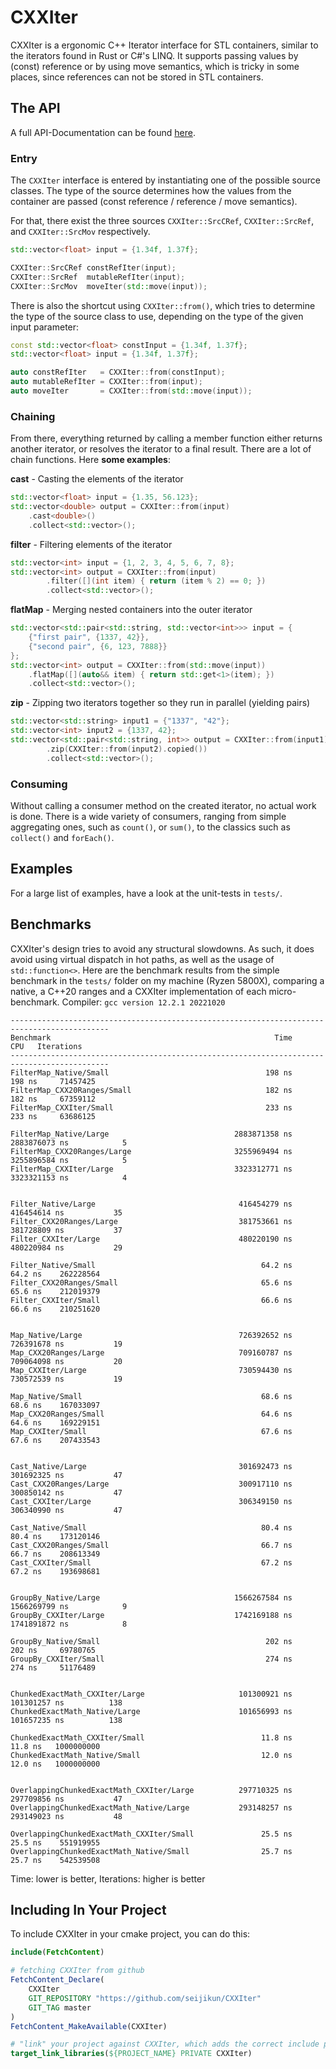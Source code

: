 # CXXIter

CXXIter is a ergonomic C++ Iterator interface for STL containers, similar to the iterators found in Rust or C#'s LINQ.
It supports passing values by (const) reference or by using move semantics, which is tricky in some places, since references can not be stored in STL containers.

## The API

A full API-Documentation can be found [here](https://seijikun.github.io/CXXIter/docs/).

### Entry
The `CXXIter` interface is entered by instantiating one of the possible source classes.
The type of the source determines how the values from the container are passed (const reference / reference / move semantics).

For that, there exist the three sources `CXXIter::SrcCRef`, `CXXIter::SrcRef`, and `CXXIter::SrcMov` respectively.

```cpp
std::vector<float> input = {1.34f, 1.37f};

CXXIter::SrcCRef constRefIter(input);
CXXIter::SrcRef  mutableRefIter(input);
CXXIter::SrcMov  moveIter(std::move(input));
```

There is also the shortcut using `CXXIter::from()`, which tries to determine the type of the source class to use, depending on the type of the given input parameter:
```cpp
const std::vector<float> constInput = {1.34f, 1.37f};
std::vector<float> input = {1.34f, 1.37f};

auto constRefIter   = CXXIter::from(constInput);
auto mutableRefIter = CXXIter::from(input);
auto moveIter       = CXXIter::from(std::move(input));
```

### Chaining
From there, everything returned by calling a member function either returns another iterator, or resolves the iterator to a final result. There are a lot of chain functions. Here **some examples**:

**cast** - Casting the elements of the iterator
```cpp
std::vector<float> input = {1.35, 56.123};
std::vector<double> output = CXXIter::from(input)
	.cast<double>()
	.collect<std::vector>();
```

**filter** - Filtering elements of the iterator
```cpp
std::vector<int> input = {1, 2, 3, 4, 5, 6, 7, 8};
std::vector<int> output = CXXIter::from(input)
        .filter([](int item) { return (item % 2) == 0; })
        .collect<std::vector>();
```

**flatMap** - Merging nested containers into the outer iterator
```cpp
std::vector<std::pair<std::string, std::vector<int>>> input = {
    {"first pair", {1337, 42}},
    {"second pair", {6, 123, 7888}}
};
std::vector<int> output = CXXIter::from(std::move(input))
	.flatMap([](auto&& item) { return std::get<1>(item); })
	.collect<std::vector>();
```

**zip** - Zipping two iterators together so they run in parallel (yielding pairs)
```cpp
std::vector<std::string> input1 = {"1337", "42"};
std::vector<int> input2 = {1337, 42};
std::vector<std::pair<std::string, int>> output = CXXIter::from(input1).copied()
        .zip(CXXIter::from(input2).copied())
        .collect<std::vector>();
```

### Consuming
Without calling a consumer method on the created iterator, no actual work is done.
There is a wide variety of consumers, ranging from simple aggregating ones, such as `count()`, or `sum()`, to the classics such as `collect()` and `forEach()`.


## Examples
For a large list of examples, have a look at the unit-tests in `tests/`.

## Benchmarks
CXXIter's design tries to avoid any structural slowdowns. As such, it does avoid using virtual dispatch in hot paths, as well as the usage of `std::function<>`.
Here are the benchmark results from the simple benchmark in the `tests/` folder on my machine (Ryzen 5800X), comparing a native, a C++20 ranges and a CXXIter implementation of each micro-benchmark.
Compiler: `gcc version 12.2.1 20221020`
```
--------------------------------------------------------------------------------------------
Benchmark                                                  Time             CPU   Iterations
--------------------------------------------------------------------------------------------
FilterMap_Native/Small                                   198 ns          198 ns     71457425
FilterMap_CXX20Ranges/Small                              182 ns          182 ns     67359112
FilterMap_CXXIter/Small                                  233 ns          233 ns     63686125
                                                  
FilterMap_Native/Large                            2883871358 ns   2883876073 ns            5
FilterMap_CXX20Ranges/Large                       3255969494 ns   3255896584 ns            5
FilterMap_CXXIter/Large                           3323312771 ns   3323321153 ns            4
                                                  
                                                  
Filter_Native/Large                                416454279 ns    416454614 ns           35
Filter_CXX20Ranges/Large                           381753661 ns    381728809 ns           37
Filter_CXXIter/Large                               480220190 ns    480220984 ns           29
                                                  
Filter_Native/Small                                     64.2 ns         64.2 ns    262228564
Filter_CXX20Ranges/Small                                65.6 ns         65.6 ns    212019379
Filter_CXXIter/Small                                    66.6 ns         66.6 ns    210251620
                                                  
                                                  
Map_Native/Large                                   726392652 ns    726391678 ns           19
Map_CXX20Ranges/Large                              709160787 ns    709064098 ns           20
Map_CXXIter/Large                                  730594430 ns    730572539 ns           19
                                                  
Map_Native/Small                                        68.6 ns         68.6 ns    167033097
Map_CXX20Ranges/Small                                   64.6 ns         64.6 ns    169229151
Map_CXXIter/Small                                       67.6 ns         67.6 ns    207433543
                                                  
                                                  
Cast_Native/Large                                  301692473 ns    301692325 ns           47
Cast_CXX20Ranges/Large                             300917110 ns    300850142 ns           47
Cast_CXXIter/Large                                 306349150 ns    306340990 ns           47
                                                  
Cast_Native/Small                                       80.4 ns         80.4 ns    173120146
Cast_CXX20Ranges/Small                                  66.7 ns         66.7 ns    208613349
Cast_CXXIter/Small                                      67.2 ns         67.2 ns    193698681
                                                  
                                                  
GroupBy_Native/Large                              1566267584 ns   1566269799 ns            9
GroupBy_CXXIter/Large                             1742169188 ns   1741891872 ns            8
                                                  
GroupBy_Native/Small                                     202 ns          202 ns     69780765
GroupBy_CXXIter/Small                                    274 ns          274 ns     51176489
                                                  
                                                  
ChunkedExactMath_CXXIter/Large                     101300921 ns    101301257 ns          138
ChunkedExactMath_Native/Large                      101656993 ns    101657235 ns          138
                                                  
ChunkedExactMath_CXXIter/Small                          11.8 ns         11.8 ns   1000000000
ChunkedExactMath_Native/Small                           12.0 ns         12.0 ns   1000000000
                                                  
                                                  
OverlappingChunkedExactMath_CXXIter/Large          297710325 ns    297709856 ns           47
OverlappingChunkedExactMath_Native/Large           293148257 ns    293149023 ns           48
                                                  
OverlappingChunkedExactMath_CXXIter/Small               25.5 ns         25.5 ns    551919955
OverlappingChunkedExactMath_Native/Small                25.7 ns         25.7 ns    542539508
```
Time: lower is better,
Iterations: higher is better

## Including In Your Project
To include CXXIter in your cmake project, you can do this:
```cmake
include(FetchContent)

# fetching CXXIter from github
FetchContent_Declare(
	CXXIter
	GIT_REPOSITORY "https://github.com/seijikun/CXXIter"
	GIT_TAG master
)
FetchContent_MakeAvailable(CXXIter)

# "link" your project against CXXIter, which adds the correct include paths
target_link_libraries(${PROJECT_NAME} PRIVATE CXXIter)

```
